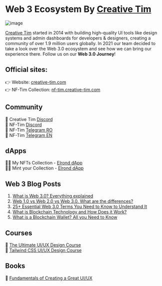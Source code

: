 # Web 3 Ecosystem By [Creative Tim](https://www.creative-tim.com/)
![image](https://user-images.githubusercontent.com/4600172/189114922-01417f4e-bbda-404e-97e5-285990c5e9d5.png)

[Creative Tim](https://www.creative-tim.com/) started in 2014 with building high-quality UI tools like design systems and admin dashboards for developers & designers, creating a community of over 1.9 million users globally. In 2021 our team decided to take a look over the Web 3.0 ecosystem and see how we can bring our experience there. Follow us on our **Web 3.0 Journey**!

## Official sites:
👉 Website: [creative-tim.com](https://www.creative-tim.com/) <br>
👉 NF-Tim Collection: [nf-tim.creative-tim.com](https://nf-tim.creative-tim.com/)

## Community
💬 Creative Tim [Discord](https://discord.gg/buAXAbbX) <br>
💬 NF-Tim [Discord](https://discord.gg/UAUFTuft) <br>
💬 NF-Tim [Telegram RO](https://t.me/NFTim_Romania) <br>
💬 NF-Tim [Telegram EN](https://t.me/NFTim_international)

## dApps
🧑‍💻 My NFTs Collection - [Elrond dApp](https://github.com/web3-creative-tim/elrond-my-nfts-collection-dapp) <br>
🧑‍💻 Mint your Collection - [Elrond dApp](https://github.com/Elrond-Giants/giants-nftim-minting-dapp)

## Web 3 Blog Posts
1. [What is Web 3.0? Everything explained](https://www.creative-tim.com/blog/web-3-0/what-is-web-3-0-everything-explained/?ref=web3-org)
2. [Web 1.0 vs Web 2.0 vs Web 3.0. What are the differences?](https://www.creative-tim.com/blog/educational-tech/web-1-0-vs-web-2-0-vs-web-3-0-what-are-the-differences/?ref=web3-org)
3. [25+ Essential Web 3.0 Terms You Need to Know to Understand It](https://www.creative-tim.com/blog/educational-tech/essential-web-3-0-terms/?ref=web3-org)
4. [What is Blockchain Technology and How Does it Work?](https://www.creative-tim.com/blog/educational-tech/what-is-blockchain-technology-and-how-does-it-work/?ref=web3-org)
5. [What is a Blockchain Wallet? All you Need to Know](https://www.creative-tim.com/blog/educational-tech/what-is-blockchain-wallet/?ref=web3-org)

## Courses
📖 [The Ultimate UI/UX Design Course](https://course-ui-ux.creative-tim.com/course/ux-design-fundamentals?ref=web3-org) <br>
📖 [Tailwind CSS UI/UX Design Course](https://course-ui-ux.creative-tim.com/course/the-ultimate-uiux-design-course-tailwind-version?ref=web3-org)

## Books
📖 [Fundamentals of Creating a Great UI/UX](https://www.creative-tim.com/courses/fundamentals-ui-ux?ref=web3-org)
